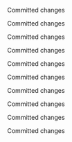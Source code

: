 Committed changes

Committed changes

Committed changes

Committed changes

Committed changes

Committed changes

Committed changes

Committed changes

Committed changes

Committed changes

